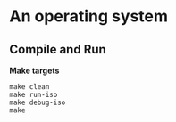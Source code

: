 # An operating system
## Compile and Run 

**Make targets**
```
make clean
make run-iso
make debug-iso
make

